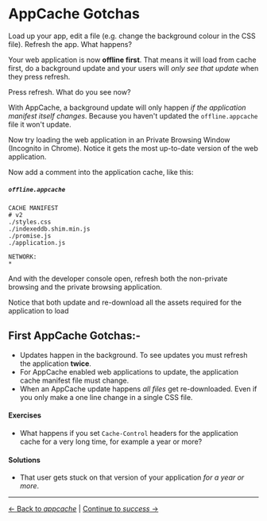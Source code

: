 # AppCache Gotchas

Load up your app, edit a file (e.g. change the background colour in the CSS file).  Refresh the app.  What happens?

Your web application is now **offline first**.  That means it will load from cache first, do a background update and your users will *only see that update* when they press refresh.

Press refresh.  What do you see now?

With AppCache, a background update will only happen *if the application manifest itself changes*.  Because you haven't updated the `offline.appcache` file it won't update.

Now try loading the web application in an Private Browsing Window (Incognito in Chrome).  Notice it gets the most up-to-date version of the web application.

Now add a comment into the application cache, like this:

##### `offline.appcache`

```
CACHE MANIFEST
# v2
./styles.css
./indexeddb.shim.min.js
./promise.js
./application.js

NETWORK:
*
```

And with the developer console open, refresh both the non-private browsing and the private browsing application.

Notice that both update and re-download all the assets required for the application to load

## First AppCache Gotchas:-

- Updates happen in the background.  To see updates you must refresh the application **twice**.
- For AppCache enabled web applications to update, the application cache manifest file must change.
- When an AppCache update happens *all files* get re-downloaded.  Even if you only make a one line change in a single CSS file.

#### Exercises

- What happens if you set `Cache-Control` headers for the application cache for a very long time, for example a year or more?

#### Solutions

- That user gets stuck on that version of your application *for a year or more*.

---

[← Back to *appcache*](../10-appcache) | [Continue to *success* →](../13-success)
